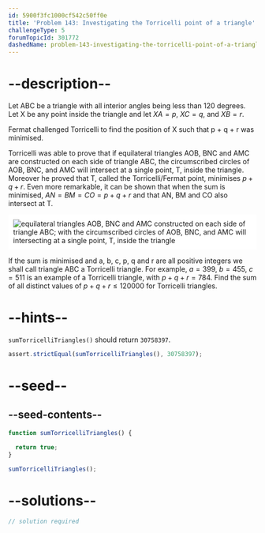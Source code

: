 ```yaml
---
id: 5900f3fc1000cf542c50ff0e
title: 'Problem 143: Investigating the Torricelli point of a triangle'
challengeType: 5
forumTopicId: 301772
dashedName: problem-143-investigating-the-torricelli-point-of-a-triangle
---
```


# --description--

Let ABC be a triangle with all interior angles being less than 120 degrees. Let X be any point inside the triangle and let $XA = p$, $XC = q$, and $XB = r$.

Fermat challenged Torricelli to find the position of X such that p + q + r was minimised.

Torricelli was able to prove that if equilateral triangles AOB, BNC and AMC are constructed on each side of triangle ABC, the circumscribed circles of AOB, BNC, and AMC will intersect at a single point, T, inside the triangle. Moreover he proved that T, called the Torricelli/Fermat point, minimises $p + q + r$. Even more remarkable, it can be shown that when the sum is minimised, $AN = BM = CO = p + q + r$ and that AN, BM and CO also intersect at T.

<img class="img-responsive center-block" alt="equilateral triangles AOB, BNC and AMC constructed on each side of triangle ABC; with the circumscribed circles of AOB, BNC, and AMC will intersecting at a single point, T, inside the triangle" src="https://cdn.freecodecamp.org/curriculum/project-euler/investigating-the-torricelli-point-of-a-triangle.png" style="background-color: white; padding: 10px;">

If the sum is minimised and a, b, c, p, q and r are all positive integers we shall call triangle ABC a Torricelli triangle. For example, $a = 399$, $b = 455$, $c = 511$ is an example of a Torricelli triangle, with $p + q + r = 784$. Find the sum of all distinct values of $p + q + r ≤ 120000$ for Torricelli triangles.

# --hints--

`sumTorricelliTriangles()` should return `30758397`.

```js
assert.strictEqual(sumTorricelliTriangles(), 30758397);
```

# --seed--

## --seed-contents--

```js
function sumTorricelliTriangles() {

  return true;
}

sumTorricelliTriangles();
```

# --solutions--

```js
// solution required
```

